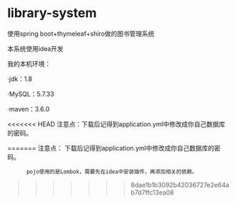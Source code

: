 # library-system
使用spring boot+thymeleaf+shiro做的图书管理系统

本系统使用idea开发

我的本机环境：

  ·jdk：1.8
  
  ·MySQL：5.7.33
   
  ·maven：3.6.0
  
<<<<<<< HEAD
  注意点：下载后记得到application.yml中修改成你自己数据库的密码。
	      
=======
 注意点： 下载后记得到application.yml中修改成你自己数据库的密码。
 
          pojo使用的是Lombok，需要先在idea中安装插件，再添加相关的依赖。
 

>>>>>>> 8dae1b1b3092b42036727e2e64ab7d7ffc13ea08
